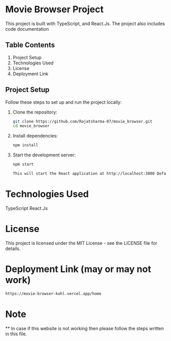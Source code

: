 # Movie Browser Project

This project is built with TypeScript, and React.Js. The project also includes code documentation

## Table Contents

1. Project Setup
2. Technologies Used
3. License
4. Deployment Link

## Project Setup

Follow these steps to set up and run the project locally:

1. Clone the repository:
   ```bash
   git clone https://github.com/Rajatsharma-07/movie_browser.git
   cd movie_browser

2. Install dependencies:
    ```bash
    npm install

3. Start the development server:
    ```bash
    npm start

    This will start the React application at http://localhost:3000 Default Port:3000
    
# Technologies Used
TypeScript
React.Js

# License
This project is licensed under the MIT License - see the LICENSE file for details.

# Deployment Link (may or may not work)
   ```bash
https://movie-browser-kohl.vercel.app/home
```

# Note
** In case if this website is not working then please follow the steps written in this file.
